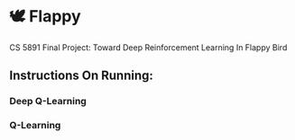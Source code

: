 # 🕊️ Flappy 

CS 5891 Final Project: Toward Deep Reinforcement Learning In Flappy Bird

## Instructions On Running: 

### Deep Q-Learning


### Q-Learning
